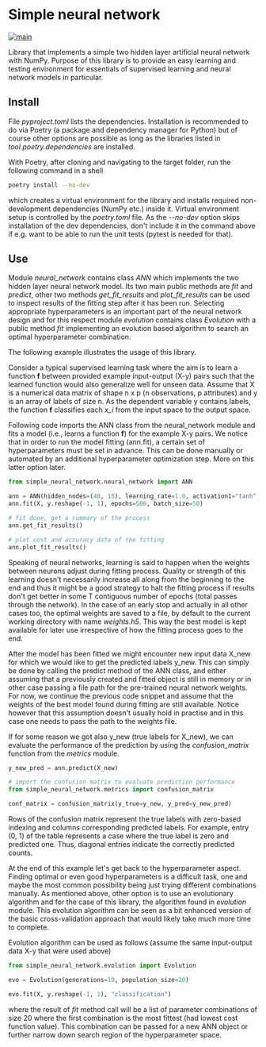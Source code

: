 # Simple neural network #

[![main](https://github.com/elmomoilanen/Simple-neural-network/actions/workflows/main.yml/badge.svg)](https://github.com/elmomoilanen/Simple-neural-network/actions/workflows/main.yml)

Library that implements a simple two hidden layer artificial neural network with NumPy. Purpose of this library is to provide an easy learning and testing environment for essentials of supervised learning and neural network models in particular. 

## Install ## 

File *pyproject.toml* lists the dependencies. Installation is recommended to do via Poetry (a package and dependency manager for Python) but of course other options are possible as long as the libraries listed in *tool.poetry.dependencies* are installed.

With Poetry, after cloning and navigating to the target folder, run the following command in a shell

```bash
poetry install --no-dev
```

which creates a virtual environment for the library and installs required non-development dependencies (NumPy etc.) inside it. Virtual environment setup is controlled by the *poetry.toml* file. As the *--no-dev* option skips installation of the dev dependencies, don't include it in the command above if e.g. want to be able to run the unit tests (pytest is needed for that).

## Use ##

Module *neural_network* contains class *ANN* which implements the two hidden layer neural network model. Its two main public methods are *fit* and *predict*, other two methods *get_fit_results* and *plot_fit_results* can be used to inspect results of the fitting step after it has been run. Selecting appropriate hyperparameters is an important part of the neural network design and for this respect module *evolution* contains class *Evolution* with a public method *fit* implementing an evolution based algorithm to search an optimal hyperparameter combination.

The following example illustrates the usage of this library.

Consider a typical supervised learning task where the aim is to learn a function **f** between provided example input-output (X-y) pairs such that the learned function would also generalize well for unseen data. Assume that X is a numerical data matrix of shape n x p (n observations, p attributes) and y is an array of labels of size n. As the dependent variable y contains labels, the function **f** classifies each *x_i* from the input space to the output space.

Following code imports the ANN class from the neural_network module and fits a model (i.e., learns a function **f**) for the example X-y pairs. We notice that in order to run the model fitting (ann.fit), a certain set of hyperparameters must be set in advance. This can be done manually or automated by an additional hyperparameter optimization step. More on this latter option later.

```python
from simple_neural_network.neural_network import ANN

ann = ANN(hidden_nodes=(40, 15), learning_rate=1.0, activation1="tanh", early_stop_threshold=50)
ann.fit(X, y.reshape(-1, 1), epochs=500, batch_size=50)

# fit done, get a summary of the process
ann.get_fit_results()

# plot cost and accuracy data of the fitting
ann.plot_fit_results()
```

Speaking of neural networks, learning is said to happen when the weights between neurons adjust during fitting process. Quality or strength of this learning doesn't necessarily increase all along from the beginning to the end and thus it might be a good strategy to halt the fitting process if results don't get better in some T contiguous number of epochs (total passes through the network). In the case of an early stop and actually in all other cases too, the optimal weights are saved to a file, by default to the current working directory with name *weights.h5*. This way the best model is kept available for later use irrespective of how the fitting process goes to the end.

After the model has been fitted we might encounter new input data X_new for which we would like to get the predicted labels y_new. This can simply be done by calling the predict method of the ANN class, and either assuming that a previously created and fitted object is still in memory or in other case passing a file path for the pre-trained neural network weights. For now, we continue the previous code snippet and assume that the weights of the best model found during fitting are still available. Notice however that this assumption doesn't usually hold in practise and in this case one needs to pass the path to the weights file.

If for some reason we got also y_new (true labels for X_new), we can evaluate the performance of the prediction by using the *confusion_matrix* function from the *metrics* module.

```python
y_new_pred = ann.predict(X_new)

# import the confusion matrix to evaluate prediction performance
from simple_neural_network.metrics import confusion_matrix

conf_matrix = confusion_matrix(y_true=y_new, y_pred=y_new_pred)
```

Rows of the confusion matrix represent the true labels with zero-based indexing and columns corresponding predicted labels. For example, entry (0, 1) of the table represents a case where the true label is zero and predicted one. Thus, diagonal entries indicate the correctly predicted counts.

At the end of this example let's get back to the hyperparameter aspect. Finding optimal or even good hyperparameters is a difficult task, one and maybe the most common possibility being just trying different combinations manually. As mentioned above, other option is to use an evolutionary algorithm and for the case of this library, the algorithm found in *evolution* module. This evolution algorithm can be seen as a bit enhanced version of the basic cross-validation approach that would likely take much more time to complete.

Evolution algorithm can be used as follows (assume the same input-output data X-y that were used above)

```python
from simple_neural_network.evolution import Evolution

evo = Evolution(generations=10, population_size=20)

evo.fit(X, y.reshape(-1, 1), "classification")
```

where the result of *fit* method call will be a list of parameter combinations of size 20 where the first combination is the most fittest (had lowest cost function value). This combination can be passed for a new ANN object or further narrow down search region of the hyperparameter space.
